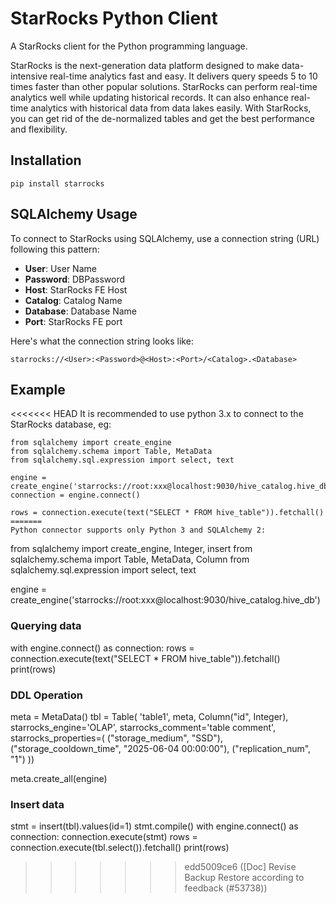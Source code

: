 # StarRocks Python Client
A StarRocks client for the Python programming language.

StarRocks is the next-generation data platform designed to make data-intensive real-time analytics fast and easy. It delivers query speeds 5 to 10 times faster than other popular solutions. StarRocks can perform real-time analytics well while updating historical records. It can also enhance real-time analytics with historical data from data lakes easily. With StarRocks, you can get rid of the de-normalized tables and get the best performance and flexibility.

## Installation
```
pip install starrocks
```


## SQLAlchemy Usage

To connect to StarRocks using SQLAlchemy, use a connection string (URL) following this pattern:

- **User**: User Name
- **Password**: DBPassword
- **Host**: StarRocks FE Host
- **Catalog**: Catalog Name
- **Database**: Database Name
- **Port**: StarRocks FE port

Here's what the connection string looks like:

```
starrocks://<User>:<Password>@<Host>:<Port>/<Catalog>.<Database>
```

## Example
<<<<<<< HEAD
It is recommended to use python 3.x to connect to the StarRocks database, eg:
```
from sqlalchemy import create_engine
from sqlalchemy.schema import Table, MetaData
from sqlalchemy.sql.expression import select, text

engine = create_engine('starrocks://root:xxx@localhost:9030/hive_catalog.hive_db')
connection = engine.connect()

rows = connection.execute(text("SELECT * FROM hive_table")).fetchall()
=======
Python connector supports only Python 3 and SQLAlchemy 2:
```
from sqlalchemy import create_engine, Integer, insert
from sqlalchemy.schema import Table, MetaData, Column
from sqlalchemy.sql.expression import select, text

engine = create_engine('starrocks://root:xxx@localhost:9030/hive_catalog.hive_db')

### Querying data
with engine.connect() as connection:
    rows = connection.execute(text("SELECT * FROM hive_table")).fetchall()
    print(rows)


### DDL Operation
meta = MetaData()
tbl = Table(
    'table1',
    meta,
    Column("id", Integer),
    starrocks_engine='OLAP',
    starrocks_comment='table comment',
    starrocks_properties=(
        ("storage_medium", "SSD"),
        ("storage_cooldown_time", "2025-06-04 00:00:00"),
        ("replication_num", "1")
    ))

meta.create_all(engine)

### Insert data
stmt = insert(tbl).values(id=1)
stmt.compile()
with engine.connect() as connection:
    connection.execute(stmt)
    rows = connection.execute(tbl.select()).fetchall()
    print(rows)
>>>>>>> edd5009ce6 ([Doc] Revise Backup Restore according to feedback (#53738))
```
